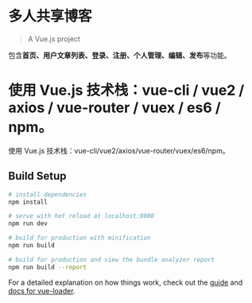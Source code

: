 # 多人共享博客

> A Vue.js project



包含**首页、用户文章列表、登录、注册、个人管理、编辑、发布**等功能。

# 使用 Vue.js 技术栈：**vue-cli / vue2 / axios / vue-router / vuex / es6 / npm**。

使用 Vue.js 技术栈：vue-cli/vue2/axios/vue-router/vuex/es6/npm。



## Build Setup

```bash
# install dependencies
npm install

# serve with hot reload at localhost:8080
npm run dev

# build for production with minification
npm run build

# build for production and view the bundle analyzer report
npm run build --report
```

For a detailed explanation on how things work, check out the [guide](http://vuejs-templates.github.io/webpack/) and [docs for vue-loader](http://vuejs.github.io/vue-loader).
